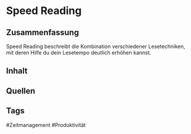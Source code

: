 # Speed Reading
## Zusammenfassung
Speed Reading beschreibt die Kombination verschiedener Lesetechniken, mit deren Hilfe du dein Lesetempo deutlich erhöhen kannst.

## Inhalt


## Quellen


## Tags
#Zeitmanagement 
#Produktivität 
